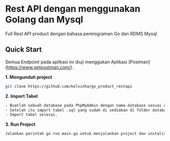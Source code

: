 # Rest API dengan menggunakan Golang dan Mysql

Full Rest API product dengan bahasa pemrograman Go dan RDMS Mysql

## Quick Start

Semua Endpoint pada aplikasi ini diuji menggukan Aplikasi [Postman] (https://www.getpostman.com/).

**1. Mengunduh project**

```bash
git clone https://github.com/kelvinha/go_product_restapi

```

**2. Import Tabel**

```bash
- Buatlah sebuah database pada PhpMyAdmin dengan nama database sesuai dengan yang ada pada folder config.
- Setelah itu import tabel .sql yang sudah di sediakan di folder database
- Import tabel selesai.

```

**3. Run Project**

```bash
Jalankan perintah go run main.go untuk menjalankan project dan instalisasi package / library yang dibutuhkan

```

